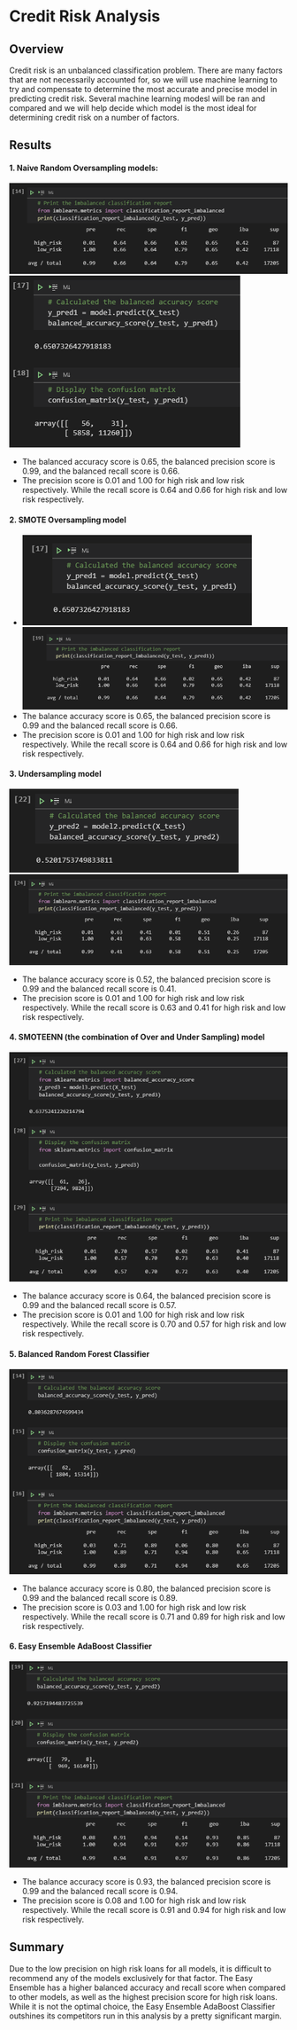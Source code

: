 # Credit Risk Analysis
## Overview
Credit risk is an unbalanced classification problem. There are many factors that are not necessarily accounted for, so we will use machine learning to try and compensate to determine the most accurate and precise model in predicting credit risk. Several machine learning modesl will be ran and compared and we will help decide which model is the most ideal for determining credit risk on a number of factors.

## Results
#### 1. Naive Random Oversampling models:
![naive1.png](./images/naive1.png)
![naive2.png](./images/naive2.png)
- The balanced accuracy score is 0.65, the balanced precision score is 0.99, and the balanced recall score is 0.66.
- The precision score is 0.01 and 1.00 for high risk and low risk respectively. While the recall score is 0.64 and 0.66 for high risk and low risk respectively.

#### 2. SMOTE Oversampling model
- ![smote_bas.png](./images/smote_bas.png)
![smote_prf.png](./images/smote_prf.png)
- The balance accuracy score is 0.65, the balanced precision score is 0.99 and the balanced recall score is 0.66.
- The precision score is 0.01 and 1.00 for high risk and low risk respectively. While the recall score is 0.64 and 0.66 for high risk and low risk respectively.

#### 3. Undersampling model
![undersampling_bac.png](./images/undersampling_bac.png)
![undersampling_prf.png](./images/undersampling_prf.png)
- The balance accuracy score is 0.52, the balanced precision score is 0.99 and the balanced recall score is 0.41.
- The precision score is 0.01 and 1.00 for high risk and low risk respectively. While the recall score is 0.63 and 0.41 for high risk and low risk respectively.

#### 4. SMOTEENN (the combination of Over and Under Sampling) model
![smoteenn.png](./images/smoteenn.png)
- The balance accuracy score is 0.64, the balanced precision score is 0.99 and the balanced recall score is 0.57.
- The precision score is 0.01 and 1.00 for high risk and low risk respectively. While the recall score is 0.70 and 0.57 for high risk and low risk respectively.

#### 5. Balanced Random Forest Classifier
![balanceforest.png](./images/balanceforest.png)
- The balance accuracy score is 0.80, the balanced precision score is 0.99 and the balanced recall score is 0.89.
- The precision score is 0.03 and 1.00 for high risk and low risk respectively. While the recall score is 0.71 and 0.89 for high risk and low risk respectively.

#### 6. Easy Ensemble AdaBoost Classifier
![ensembler.png](./images/ensembler.png)
- The balance accuracy score is 0.93, the balanced precision score is 0.99 and the balanced recall score is 0.94.
- The precision score is 0.08 and 1.00 for high risk and low risk respectively. While the recall score is 0.91 and 0.94 for high risk and low risk respectively.

## Summary
Due to the low precision on high risk loans for all models, it is difficult to recommend any of the models exclusively for that factor. The Easy Ensemble has a higher balanced accuracy and recall score when compared to other models, as well as the highest precision score for high risk loans. While it is not the optimal choice, the Easy Ensemble AdaBoost Classifier outshines its competitors run in this analysis by a pretty significant margin. 